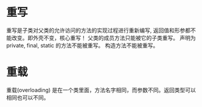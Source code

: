 # 重写
重写是子类对父类的允许访问的方法的实现过程进行重新编写, 返回值和形参都不能改变。即外壳不变，核心重写！
父类的成员方法只能被它的子类重写。
声明为 private, final, static 的方法不能被重写。
构造方法不能被重写。

# 重载
重载(overloading) 是在一个类里面，方法名字相同，而参数不同。返回类型可以相同也可以不同。